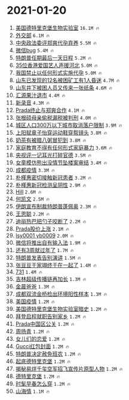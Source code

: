 # 2021-01-20

1. [美国德特里克堡生物实验室](https://s.weibo.com/weibo?q=%23%E7%BE%8E%E5%9B%BD%E5%BE%B7%E7%89%B9%E9%87%8C%E5%85%8B%E5%A0%A1%E7%94%9F%E7%89%A9%E5%AE%9E%E9%AA%8C%E5%AE%A4%23&Refer=top) `16.1M 🔥`
1. [外交部](https://s.weibo.com/weibo?q=%E5%A4%96%E4%BA%A4%E9%83%A8&Refer=top) `6.1M 🔥`
1. [中央政法委评郑爽代孕弃养](https://s.weibo.com/weibo?q=%23%E4%B8%AD%E5%A4%AE%E6%94%BF%E6%B3%95%E5%A7%94%E8%AF%84%E9%83%91%E7%88%BD%E4%BB%A3%E5%AD%95%E5%BC%83%E5%85%BB%23&Refer=top) `5.5M 🔥`
1. [微信bug](https://s.weibo.com/weibo?q=%E5%BE%AE%E4%BF%A1bug&Refer=top) `5.4M 🔥`
1. [特朗普任期最后一天日程](https://s.weibo.com/weibo?q=%23%E7%89%B9%E6%9C%97%E6%99%AE%E4%BB%BB%E6%9C%9F%E6%9C%80%E5%90%8E%E4%B8%80%E5%A4%A9%E6%97%A5%E7%A8%8B%23&Refer=top) `5.2M 🔥`
1. [35位香港爱国艺人声援河北](https://s.weibo.com/weibo?q=%2335%E4%BD%8D%E9%A6%99%E6%B8%AF%E7%88%B1%E5%9B%BD%E8%89%BA%E4%BA%BA%E5%A3%B0%E6%8F%B4%E6%B2%B3%E5%8C%97%23&Refer=top) `5.0M 🔥`
1. [我国禁止以任何形式实施代孕](https://s.weibo.com/weibo?q=%23%E6%88%91%E5%9B%BD%E7%A6%81%E6%AD%A2%E4%BB%A5%E4%BB%BB%E4%BD%95%E5%BD%A2%E5%BC%8F%E5%AE%9E%E6%96%BD%E4%BB%A3%E5%AD%95%23&Refer=top) `5.0M 🔥`
1. [山东已发现的12名被困矿工有1人昏迷](https://s.weibo.com/weibo?q=%23%E5%B1%B1%E4%B8%9C%E5%B7%B2%E5%8F%91%E7%8E%B0%E7%9A%8412%E5%90%8D%E8%A2%AB%E5%9B%B0%E7%9F%BF%E5%B7%A5%E6%9C%891%E4%BA%BA%E6%98%8F%E8%BF%B7%23&Refer=top) `4.7M 🔥`
1. [山东井下被困人员又传来一张纸条](https://s.weibo.com/weibo?q=%23%E5%B1%B1%E4%B8%9C%E4%BA%95%E4%B8%8B%E8%A2%AB%E5%9B%B0%E4%BA%BA%E5%91%98%E5%8F%88%E4%BC%A0%E6%9D%A5%E4%B8%80%E5%BC%A0%E7%BA%B8%E6%9D%A1%23&Refer=top) `4.6M 🔥`
1. [汇源果汁退市](https://s.weibo.com/weibo?q=%23%E6%B1%87%E6%BA%90%E6%9E%9C%E6%B1%81%E9%80%80%E5%B8%82%23&Refer=top) `4.4M 🔥`
1. [新录音](https://s.weibo.com/weibo?q=%E6%96%B0%E5%BD%95%E9%9F%B3&Refer=top) `4.3M 🔥`
1. [Prada终止与郑爽合作](https://s.weibo.com/weibo?q=%23Prada%E7%BB%88%E6%AD%A2%E4%B8%8E%E9%83%91%E7%88%BD%E5%90%88%E4%BD%9C%23&Refer=top) `4.1M 🔥`
1. [张根硕母亲偷税漏税被判刑](https://s.weibo.com/weibo?q=%23%E5%BC%A0%E6%A0%B9%E7%A1%95%E6%AF%8D%E4%BA%B2%E5%81%B7%E7%A8%8E%E6%BC%8F%E7%A8%8E%E8%A2%AB%E5%88%A4%E5%88%91%23&Refer=top) `4.0M 🔥`
1. [城区人口300万以下城市取消落户限制](https://s.weibo.com/weibo?q=%23%E5%9F%8E%E5%8C%BA%E4%BA%BA%E5%8F%A3300%E4%B8%87%E4%BB%A5%E4%B8%8B%E5%9F%8E%E5%B8%82%E5%8F%96%E6%B6%88%E8%90%BD%E6%88%B7%E9%99%90%E5%88%B6%23&Refer=top) `3.9M 🔥`
1. [上阳赋章子怡穿运动鞋穿帮镜头](https://s.weibo.com/weibo?q=%E4%B8%8A%E9%98%B3%E8%B5%8B%E7%AB%A0%E5%AD%90%E6%80%A1%E7%A9%BF%E8%BF%90%E5%8A%A8%E9%9E%8B%E7%A9%BF%E5%B8%AE%E9%95%9C%E5%A4%B4&Refer=top) `3.8M 🔥`
1. [奶茶有被腊八粥冒犯到](https://s.weibo.com/weibo?q=%23%E5%A5%B6%E8%8C%B6%E6%9C%89%E8%A2%AB%E8%85%8A%E5%85%AB%E7%B2%A5%E5%86%92%E7%8A%AF%E5%88%B0%23&Refer=top) `3.8M 🔥`
1. [家庭教育不得有任何形式家庭暴力](https://s.weibo.com/weibo?q=%23%E5%AE%B6%E5%BA%AD%E6%95%99%E8%82%B2%E4%B8%8D%E5%BE%97%E6%9C%89%E4%BB%BB%E4%BD%95%E5%BD%A2%E5%BC%8F%E5%AE%B6%E5%BA%AD%E6%9A%B4%E5%8A%9B%23&Refer=top) `3.6M 🔥`
1. [央视评一记耳光打碎官德](https://s.weibo.com/weibo?q=%23%E5%A4%AE%E8%A7%86%E8%AF%84%E4%B8%80%E8%AE%B0%E8%80%B3%E5%85%89%E6%89%93%E7%A2%8E%E5%AE%98%E5%BE%B7%23&Refer=top) `3.5M 🔥`
1. [女童模仿熊出没情节坠楼案审结](https://s.weibo.com/weibo?q=%23%E5%A5%B3%E7%AB%A5%E6%A8%A1%E4%BB%BF%E7%86%8A%E5%87%BA%E6%B2%A1%E6%83%85%E8%8A%82%E5%9D%A0%E6%A5%BC%E6%A1%88%E5%AE%A1%E7%BB%93%23&Refer=top) `3.4M 🔥`
1. [成都疫情](https://s.weibo.com/weibo?q=%E6%88%90%E9%83%BD%E7%96%AB%E6%83%85&Refer=top) `3.3M 🔥`
1. [朴槿惠密切接触新冠患者](https://s.weibo.com/weibo?q=%E6%9C%B4%E6%A7%BF%E6%83%A0%E5%AF%86%E5%88%87%E6%8E%A5%E8%A7%A6%E6%96%B0%E5%86%A0%E6%82%A3%E8%80%85&Refer=top) `3.2M 🔥`
1. [朴槿惠新冠检测呈阴性](https://s.weibo.com/weibo?q=%E6%9C%B4%E6%A7%BF%E6%83%A0%E6%96%B0%E5%86%A0%E6%A3%80%E6%B5%8B%E5%91%88%E9%98%B4%E6%80%A7&Refer=top) `2.9M 🔥`
1. [Hill](https://s.weibo.com/weibo?q=%23Hill%23&Refer=top) `2.6M 🔥`
1. [何凯文](https://s.weibo.com/weibo?q=%E4%BD%95%E5%87%AF%E6%96%87&Refer=top) `2.5M 🔥`
1. [伊朗宣布制裁特朗普蓬佩奥](https://s.weibo.com/weibo?q=%E4%BC%8A%E6%9C%97%E5%AE%A3%E5%B8%83%E5%88%B6%E8%A3%81%E7%89%B9%E6%9C%97%E6%99%AE%E8%93%AC%E4%BD%A9%E5%A5%A5&Refer=top) `2.3M 🔥`
1. [王思聪](https://s.weibo.com/weibo?q=%E7%8E%8B%E6%80%9D%E8%81%AA&Refer=top) `2.2M 🔥`
1. [迪丽热巴把勺子咬断了](https://s.weibo.com/weibo?q=%23%E8%BF%AA%E4%B8%BD%E7%83%AD%E5%B7%B4%E6%8A%8A%E5%8B%BA%E5%AD%90%E5%92%AC%E6%96%AD%E4%BA%86%23&Refer=top) `2.2M 🔥`
1. [Prada股价上涨](https://s.weibo.com/weibo?q=Prada%E8%82%A1%E4%BB%B7%E4%B8%8A%E6%B6%A8&Refer=top) `2.1M 🔥`
1. [lsy0001 yb0009](https://s.weibo.com/weibo?q=lsy0001%20yb0009&Refer=top) `2.0M 🔥`
1. [微信将推出自有输入法](https://s.weibo.com/weibo?q=%23%E5%BE%AE%E4%BF%A1%E5%B0%86%E6%8E%A8%E5%87%BA%E8%87%AA%E6%9C%89%E8%BE%93%E5%85%A5%E6%B3%95%23&Refer=top) `1.9M 🔥`
1. [还有3周就过年了](https://s.weibo.com/weibo?q=%23%E8%BF%98%E6%9C%893%E5%91%A8%E5%B0%B1%E8%BF%87%E5%B9%B4%E4%BA%86%23&Refer=top) `1.7M 🔥`
1. [特朗普发表告别演讲](https://s.weibo.com/weibo?q=%E7%89%B9%E6%9C%97%E6%99%AE%E5%8F%91%E8%A1%A8%E5%91%8A%E5%88%AB%E6%BC%94%E8%AE%B2&Refer=top) `1.5M 🔥`
1. [张豆豆于家翊终于在一起了](https://s.weibo.com/weibo?q=%E5%BC%A0%E8%B1%86%E8%B1%86%E4%BA%8E%E5%AE%B6%E7%BF%8A%E7%BB%88%E4%BA%8E%E5%9C%A8%E4%B8%80%E8%B5%B7%E4%BA%86&Refer=top) `1.4M 🔥`
1. [731](https://s.weibo.com/weibo?q=731&Refer=top) `1.4M 🔥`
1. [吉林超级传播链再加长](https://s.weibo.com/weibo?q=%23%E5%90%89%E6%9E%97%E8%B6%85%E7%BA%A7%E4%BC%A0%E6%92%AD%E9%93%BE%E5%86%8D%E5%8A%A0%E9%95%BF%23&Refer=top) `1.3M 🔥`
1. [金晨爸爸](https://s.weibo.com/weibo?q=%E9%87%91%E6%99%A8%E7%88%B8%E7%88%B8&Refer=top) `1.3M 🔥`
1. [成都双流金桥检出环境阳性样本](https://s.weibo.com/weibo?q=%23%E6%88%90%E9%83%BD%E5%8F%8C%E6%B5%81%E9%87%91%E6%A1%A5%E6%A3%80%E5%87%BA%E7%8E%AF%E5%A2%83%E9%98%B3%E6%80%A7%E6%A0%B7%E6%9C%AC%23&Refer=top) `1.3M 🔥`
1. [美国疫情](https://s.weibo.com/weibo?q=%E7%BE%8E%E5%9B%BD%E7%96%AB%E6%83%85&Refer=top) `1.2M 🔥`
1. [美国德特里克堡生物实验室暗史](https://s.weibo.com/weibo?q=%E7%BE%8E%E5%9B%BD%E5%BE%B7%E7%89%B9%E9%87%8C%E5%85%8B%E5%A0%A1%E7%94%9F%E7%89%A9%E5%AE%9E%E9%AA%8C%E5%AE%A4%E6%9A%97%E5%8F%B2&Refer=top) `1.2M 🔥`
1. [拜登启程就职告别家乡](https://s.weibo.com/weibo?q=%E6%8B%9C%E7%99%BB%E5%90%AF%E7%A8%8B%E5%B0%B1%E8%81%8C%E5%91%8A%E5%88%AB%E5%AE%B6%E4%B9%A1&Refer=top) `1.2M 🔥`
1. [Prada中国区公关](https://s.weibo.com/weibo?q=Prada%E4%B8%AD%E5%9B%BD%E5%8C%BA%E5%85%AC%E5%85%B3&Refer=top) `1.2M 🔥`
1. [周扬青](https://s.weibo.com/weibo?q=%E5%91%A8%E6%89%AC%E9%9D%92&Refer=top) `1.2M 🔥`
1. [女儿们的恋爱](https://s.weibo.com/weibo?q=%E5%A5%B3%E5%84%BF%E4%BB%AC%E7%9A%84%E6%81%8B%E7%88%B1&Refer=top) `1.2M 🔥`
1. [Gucci红包封面](https://s.weibo.com/weibo?q=Gucci%E7%BA%A2%E5%8C%85%E5%B0%81%E9%9D%A2&Refer=top) `1.2M 🔥`
1. [特朗普决定赦免班农](https://s.weibo.com/weibo?q=%23%E7%89%B9%E6%9C%97%E6%99%AE%E5%86%B3%E5%AE%9A%E8%B5%A6%E5%85%8D%E7%8F%AD%E5%86%9C%23&Refer=top) `1.2M 🔥`
1. [起底德特里克堡](https://s.weibo.com/weibo?q=%23%E8%B5%B7%E5%BA%95%E5%BE%B7%E7%89%B9%E9%87%8C%E5%85%8B%E5%A0%A1%23&Refer=top) `1.2M 🔥`
1. [揭秘易烊千玺空军招飞宣传片原型人物](https://s.weibo.com/weibo?q=%23%E6%8F%AD%E7%A7%98%E6%98%93%E7%83%8A%E5%8D%83%E7%8E%BA%E7%A9%BA%E5%86%9B%E6%8B%9B%E9%A3%9E%E5%AE%A3%E4%BC%A0%E7%89%87%E5%8E%9F%E5%9E%8B%E4%BA%BA%E7%89%A9%23&Refer=top) `1.2M 🔥`
1. [德特里克堡](https://s.weibo.com/weibo?q=%E5%BE%B7%E7%89%B9%E9%87%8C%E5%85%8B%E5%A0%A1&Refer=top) `1.2M 🔥`
1. [时髦早春怎么穿](https://s.weibo.com/weibo?q=%23%E6%97%B6%E9%AB%A6%E6%97%A9%E6%98%A5%E6%80%8E%E4%B9%88%E7%A9%BF%23&Refer=top) `1.2M 🔥`
1. [山海情](https://s.weibo.com/weibo?q=%E5%B1%B1%E6%B5%B7%E6%83%85&Refer=top) `1.1M 🔥`
